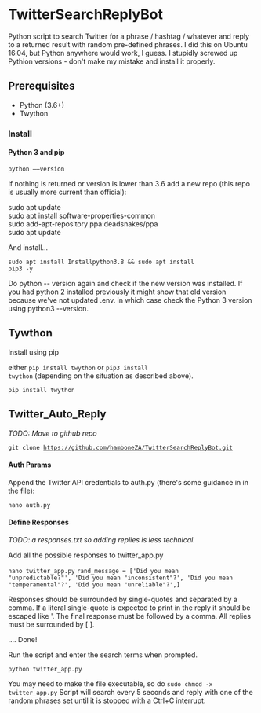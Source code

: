 #  TwitterSearchReplyBot

Python script to search Twitter for a phrase / hashtag / whatever and reply to a returned result with random pre-defined phrases. I did this on Ubuntu 16.04, but Python anywhere would work, I guess. I stupidly screwed up Pythion versions - don't make my mistake and install it properly.

## Prerequisites

- Python (3.6+)
- Twython </list>

### Install

#### Python 3 and pip

<code>python ––version</code>

If nothing is returned or version is lower than 3.6 add a new repo (this repo is usually more current than official):

<block>sudo apt update <br>
sudo apt install software-properties-common <br>
sudo add-apt-repository ppa:deadsnakes/ppa  <br>
sudo apt update</block>

And install...

<code>sudo apt install Installpython3.8 && sudo apt install pip3 -y</code>


Do python -- version again and check if the new version was installed. If you had python 2 installed previously it might show that old version because we've not updated .env. in which case check the Python 3 version using python3 --version.

## Tywthon

Install using pip

either <code>pip install twython</code> or <code>pip3 install twython</code> (depending on the situation as described above).

<code>pip install twython</code>

## Twitter_Auto_Reply

<i>TODO: Move to github repo</i>

<code>git clone https://github.com/hamboneZA/TwitterSearchReplyBot.git</code>

#### Auth Params

Append the Twitter API credentials to auth.py (there's some guidance in in the file):

<code>nano auth.py</code>

#### Define Responses

<i>TODO: a responses.txt so adding replies is less technical.</i>

Add all the possible responses to twitter_app.py

<code>nano twitter_app.py</code>
<code/>rand_message = ['Did you mean "unpredictable?"', 'Did you mean "inconsistent"?', 'Did you mean "temperamental"?', 'Did you mean "unreliable"?',]</code>


Responses should be surrounded by single-quotes and separated by a comma. If a literal single-quote is expected to print in the reply it should be escaped like \'. The final response must be followed by a comma. All replies must be surrounded by [ ].

.... Done!

Run the script and enter the search terms when prompted.

<code>python twitter_app.py</code>

You may need to make the file executable, so do <code>sudo chmod -x twitter_app.py</code> Script will search every 5 seconds and reply with one of the random phrases set until it is stopped with a Ctrl+C interrupt.

